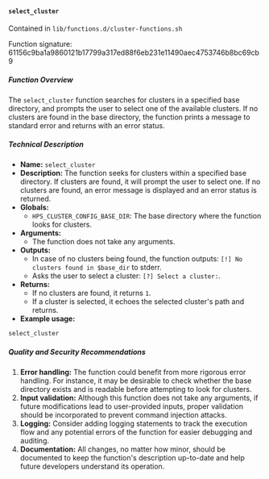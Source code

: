 #### `select_cluster`

Contained in `lib/functions.d/cluster-functions.sh`

Function signature: 61156c9ba1a9860121b17799a317ed88f6eb231e11490aec4753746b8bc69cb9

##### Function Overview

The `select_cluster` function searches for clusters in a specified base directory, and prompts the user to select one of the available clusters. If no clusters are found in the base directory, the function prints a message to standard error and returns with an error status.

##### Technical Description

 - **Name:** `select_cluster`
 - **Description:** The function seeks for clusters within a specified base directory. If clusters are found, it will prompt the user to select one. If no clusters are found, an error message is displayed and an error status is returned.
 - **Globals:** 
    - `HPS_CLUSTER_CONFIG_BASE_DIR`: The base directory where the function looks for clusters.
 - **Arguments:**
    - The function does not take any arguments.
 - **Outputs:** 
    - In case of no clusters being found, the function outputs: `[!] No clusters found in $base_dir` to stderr.
    - Asks the user to select a cluster: `[?] Select a cluster:`.
 - **Returns:** 
    - If no clusters are found, it returns `1`.
    - If a cluster is selected, it echoes the selected cluster's path and returns.
 - **Example usage:**
```bash
select_cluster
```

##### Quality and Security Recommendations
1. **Error handling:** The function could benefit from more rigorous error handling. For instance, it may be desirable to check whether the base directory exists and is readable before attempting to look for clusters.
2. **Input validation:** Although this function does not take any arguments, if future modifications lead to user-provided inputs, proper validation should be incorporated to prevent command injection attacks.
3. **Logging:** Consider adding logging statements to track the execution flow and any potential errors of the function for easier debugging and auditing.
4. **Documentation:** All changes, no matter how minor, should be documented to keep the function's description up-to-date and help future developers understand its operation.

